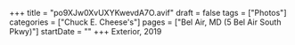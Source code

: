 +++
title = "po9XJw0XvUXYKwevdA7O.avif"
draft = false
tags = ["Photos"]
categories = ["Chuck E. Cheese's"]
pages = ["Bel Air, MD (5 Bel Air South Pkwy)"]
startDate = ""
+++
Exterior, 2019
